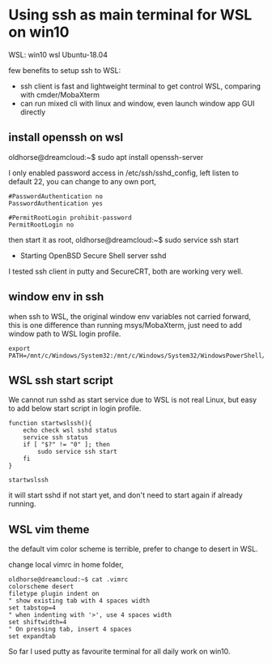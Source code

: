 # Using ssh as main terminal for WSL on win10
WSL: win10 wsl Ubuntu-18.04

few benefits to setup ssh to WSL:
- ssh client is fast and lightweight terminal to get control WSL, comparing with cmder/MobaXterm
- can run mixed cli with linux and window, even launch window app GUI directly 
 
## install openssh on wsl 

oldhorse@dreamcloud:~$ sudo apt install openssh-server

I only enabled password access in /etc/ssh/sshd_config, left listen to default 22, you can change to any own port,  
```
#PasswordAuthentication no
PasswordAuthentication yes

#PermitRootLogin prohibit-password
PermitRootLogin no
```
then start it as root, 
oldhorse@dreamcloud:~$ sudo service ssh start
 * Starting OpenBSD Secure Shell server sshd                                   

I tested ssh client in putty and SecureCRT, both are working very well.

## window env in ssh 
when ssh to WSL, the original window env variables not carried forward, this is one difference than running msys/MobaXterm, just need to add window path to WSL login profile.
```
export PATH=/mnt/c/Windows/System32:/mnt/c/Windows/System32/WindowsPowerShell/v1.0:$PATH
```

## WSL ssh start script 
We cannot run sshd as start service due to WSL is not real Linux, but easy to add below start script in login profile.
```
function startwslssh(){
    echo check wsl sshd status
    service ssh status
    if [ "$?" != "0" ]; then
        sudo service ssh start
    fi
}

startwslssh
```
it will start sshd if not start yet, and don't need to start again if already running.

## WSL vim theme  
the default vim color scheme is terrible, prefer to change to desert in WSL.

change local vimrc in home folder, 
```
oldhorse@dreamcloud:~$ cat .vimrc
colorscheme desert
filetype plugin indent on
" show existing tab with 4 spaces width
set tabstop=4
" when indenting with '>', use 4 spaces width
set shiftwidth=4
" On pressing tab, insert 4 spaces
set expandtab
```

So far I used putty as favourite terminal for all daily work on win10. 




